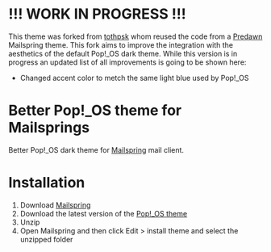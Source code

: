 # !!! WORK IN PROGRESS !!!

This theme was forked from [tothpsk](https://github.com/tothpsk/mailspring-theme-pop-os) whom reused the code from a [Predawn](https://github.com/asparc/predawn) Mailspring theme.
This fork aims to improve the integration with the aesthetics of the default Pop!_OS dark theme.
While this version is in progress an updated list of all improvements is going to be shown here:
- Changed accent color to metch the same light blue used by Pop!_OS

# Better Pop!_OS theme for Mailsprings

Better Pop!_OS dark theme for [Mailspring](https://getmailspring.com/) mail client.

# Installation
1. Download [Mailspring](https://getmailspring.com/)
2. Download the latest version of the [Pop!_OS theme](https://github.com/emanuele-scarsella/mailspring-theme-better-pop-os/archive/refs/heads/main.zip)
3. Unzip
4. Open Mailspring and then click Edit > install theme and select the unzipped folder
